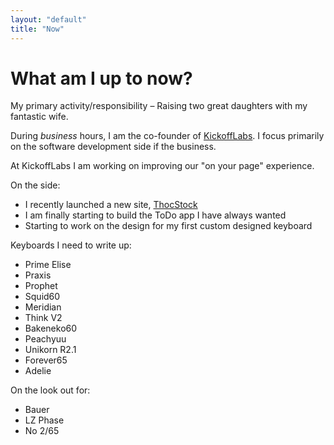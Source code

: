 ```yaml
---
layout: "default"
title: "Now"
---
```


<h1 class="mb-4">What am I up to now?</h1>

My primary activity/responsibility – Raising two great daughters with my fantastic wife.

During _business_ hours, I am the co-founder of [KickoffLabs](https://kickofflabs.com). I focus primarily on the software development side if the business.

At KickoffLabs I am working on improving our "on your page" experience.

On the side:

- I recently launched a new site, [ThocStock](https://thocstock.com)
- I am finally starting to build the ToDo app I have always wanted
- Starting to work on the design for my first custom designed keyboard

Keyboards I need to write up:

- Prime Elise
- Praxis
- Prophet
- Squid60
- Meridian
- Think V2
- Bakeneko60
- Peachyuu
- Unikorn R2.1
- Forever65
- Adelie

On the look out for:

- Bauer
- LZ Phase
- No 2/65
